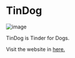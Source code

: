 # TinDog 
![image](https://user-images.githubusercontent.com/39883704/50322254-517efa80-04a2-11e9-9a2c-597c34cab711.png)

TinDog is Tinder for Dogs.

Visit the website in <a href= "https://tindog.surge.sh" target= "new" >here.</a>

